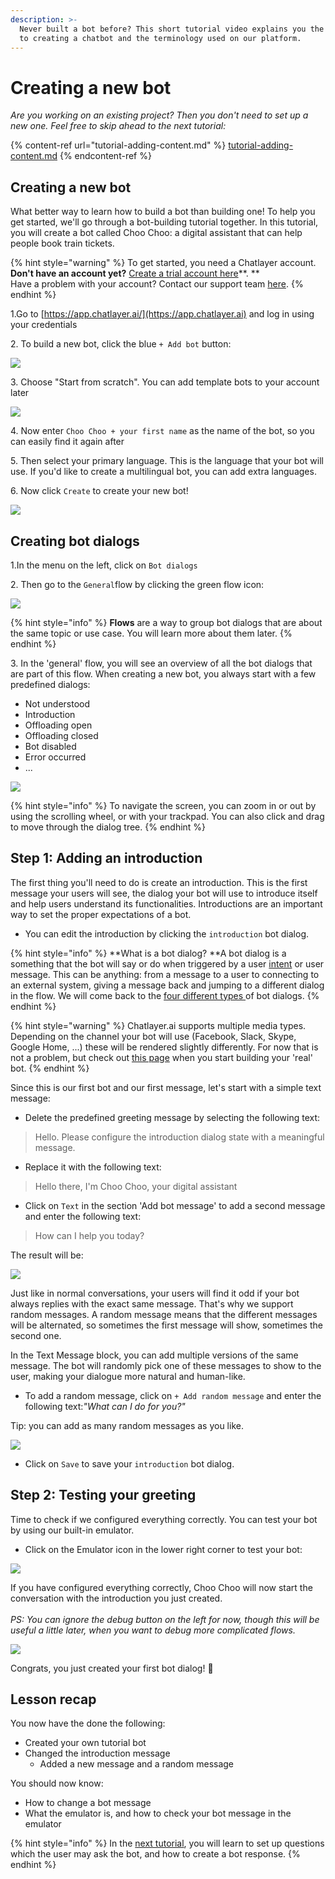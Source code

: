 ```yaml
---
description: >-
  Never built a bot before? This short tutorial video explains you the key steps
  to creating a chatbot and the terminology used on our platform.
---
```


# Creating a new bot

_Are you working on an existing project? Then you don't need to set up a new one. Feel free to skip ahead to the next tutorial:_

{% content-ref url="tutorial-adding-content.md" %}
[tutorial-adding-content.md](tutorial-adding-content.md)
{% endcontent-ref %}

## Creating a new bot

What better way to learn how to build a bot than building one! To help you get started, we'll go through a bot-building tutorial together. In this tutorial, you will create a bot called Choo Choo: a digital assistant that can help people book train tickets. 

{% hint style="warning" %}
To get started, you need a Chatlayer account. \
**Don't have an account yet?** [Create a trial account here](https://chatlayer.ai/try-now/)**. **\
Have a problem with your account? Contact our support team [here](mailto:support@chatlayer.ai).
{% endhint %}

1.Go to [https://app.chatlayer.ai/](https://app.chatlayer.ai) and log in using your credentials

2\. To build a new bot, click the blue `+ Add bot` button:

![](<../.gitbook/assets/image (636).png>)

3\. Choose "Start from scratch". You can add template bots to your account later

![](<../.gitbook/assets/image (642).png>)

4\. Now enter `Choo Choo + your first name` as the name of the bot, so you can easily find it again after

5\. Then select your primary language. This is the language that your bot will use. If you'd like to create a multilingual bot, you can add extra languages.

6\. Now click `Create` to create your new bot!

![](<../.gitbook/assets/image (625).png>)

## Creating bot dialogs

1.In the menu on the left, click on `Bot dialogs`

2\. Then go to the `General`flow by clicking the green flow icon:

![](<../.gitbook/assets/image (627).png>)

{% hint style="info" %}
**Flows** are a way to group bot dialogs that are about the same topic or use case. You will learn more about them later.
{% endhint %}

3\. In the 'general' flow, you will see an overview of all the bot dialogs that are part of this flow. When creating a new bot, you always start with a few predefined dialogs:

* Not understood
* Introduction
* Offloading open
* Offloading closed
* Bot disabled
* Error occurred
* ...

![](<../.gitbook/assets/image (612).png>)

{% hint style="info" %}
To navigate the screen, you can zoom in or out by using the scrolling wheel, or with your trackpad. You can also click and drag to move through the dialog tree.
{% endhint %}

## Step 1: Adding an introduction

The first thing you'll need to do is create an introduction. This is the first message your users will  see, the dialog your bot will use to introduce itself and help users understand its functionalities. Introductions are an important way to set the proper expectations of a bot.

* You can edit the introduction by clicking the `introduction` bot dialog.

{% hint style="info" %}
**What is a bot dialog? **A bot dialog is a something that the bot will say or do when triggered by a user [intent](https://docs.chatlayer.ai/understanding-users/natural-language-processing-nlp#intent) or user message. This can be anything: from a message to a user to connecting to an external system, giving a message back and jumping to a different dialog in the flow. We will come back to the [four different types ](https://docs.chatlayer.ai/bot-answers/dialog-state)of bot dialogs. 
{% endhint %}

{% hint style="warning" %}
Chatlayer.ai supports multiple media types. Depending on the channel your bot will use (Facebook, Slack, Skype, Google Home, ...) these will be rendered slightly differently.  For now that is not a problem, but check out [this page](https://docs.chatlayer.ai/channels/multi-channel/) when you start building your 'real' bot.
{% endhint %}

Since this is our first bot and our first message, let's start with a simple text message:

* Delete the predefined greeting message by selecting the following text:

> Hello. Please configure the introduction dialog state with a meaningful message.

* Replace it with the following text:

> Hello there, I'm Choo Choo, your digital assistant

* Click on `Text`  in the section 'Add bot message' to add a second message and enter the following text:

> How can I help you today?

The result will be:

![](<../.gitbook/assets/image (647).png>)

Just like in normal conversations, your users will find it odd if your bot always replies with the exact same message. That's why we support random messages. A random message means that the different messages will be alternated, so sometimes the first message will show, sometimes the second one.

In the Text Message block, you can add multiple versions of the same message. The bot will randomly pick one of these messages to show to the user, making your dialogue more natural and human-like.

* To add a random message, click on  `+ Add random message` and enter the following text:_"What can I do for you?"_

Tip: you can add as many random messages as you like. 

![](<../.gitbook/assets/image (451).png>)

* Click on `Save` to save your `introduction` bot dialog.

## Step 2: Testing your greeting

Time to check if we configured everything correctly. You can test your bot by using our built-in emulator.

* Click on the Emulator icon in the lower right corner to test your bot:

![](<../.gitbook/assets/image (614).png>)

If you have configured everything correctly, Choo Choo will now start the conversation with the introduction you just created. \
\
_PS: You can ignore the debug button on the left for now, though this will be useful a little later, when you want to debug more complicated flows._

![](<../.gitbook/assets/image (624).png>)

Congrats, you just created your first bot dialog! 🥳

## Lesson recap

You now have the done the following:

* Created your own tutorial bot
* Changed the introduction message
  * Added a new message and a random message

You should now know:

* How to change a bot message
* What the emulator is, and how to check your bot message in the emulator

{% hint style="info" %}
In the [next tutorial](tutorial-adding-content.md), you will learn to set up questions which the user may ask the bot, and how to create a bot response.
{% endhint %}
